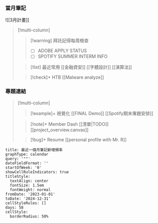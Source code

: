 ### 當月筆記
![[3月計畫]]

>[!multi-column]
>
>>[!warning] 拜託記得每周檢查
>>- [ ] ADOBE APPLY STATUS
>>- [ ] SPOTIFY SUMMER INTERM INFO
>
>>[!list] 最近常用
>>[[金融資安]]
>>[[字體設計]]
>>[[演算法]]
>
>>[!check]+ HTB
>>[[Malware analyze]]

### 專題連結
> [!multi-column]
>
>> [!example]+ 視覺化
>>[[FINAL Demo]]
>>[[Spotify期末專題安排]]
>
>> [!note]+ Member Dash
>> [[清單|TODO]]
>>[[project_overview.canvas]]
>
>> [!bug]+ Resume
>> [[personal profile with Mr. R]]
>

```contributionGraph
title: 最近一個月筆記新增頻率
graphType: calendar
query: '""'
dateFieldFormat: ''
startOfWeek: '0'
showCellRuleIndicators: true
titleStyle:
  textAlign: center
  fontSize: 1.5em
  fontWeight: normal
fromDate: '2023-01-01'
toDate: '2024-12-31'
cellStyleRules: []
days: 58
cellStyle:
  borderRadius: 50%

```
